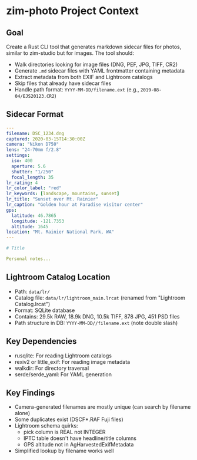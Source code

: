 # zim-photo Project Context

## Goal
Create a Rust CLI tool that generates markdown sidecar files for photos, similar to zim-studio but for images. The tool should:
- Walk directories looking for image files (DNG, PEF, JPG, TIFF, CR2)
- Generate `.md` sidecar files with YAML frontmatter containing metadata
- Extract metadata from both EXIF and Lightroom catalogs
- Skip files that already have sidecar files
- Handle path format: `YYYY-MM-DD/filename.ext` (e.g., `2019-08-04/EJS20123.CR2`)

## Sidecar Format
```yaml
---
filename: DSC_1234.dng
captured: 2020-03-15T14:30:00Z
camera: "Nikon D750"
lens: "24-70mm f/2.8"
settings:
  iso: 400
  aperture: 5.6
  shutter: "1/250"
  focal_length: 35
lr_rating: 4
lr_color_label: "red"
lr_keywords: [landscape, mountains, sunset]
lr_title: "Sunset over Mt. Rainier"
lr_caption: "Golden hour at Paradise visitor center"
gps:
  latitude: 46.7865
  longitude: -121.7353
  altitude: 1645
location: "Mt. Rainier National Park, WA"
---

# Title

Personal notes...
```

## Lightroom Catalog Location
- Path: `data/lr/`
- Catalog file: `data/lr/lightroom_main.lrcat` (renamed from "Lightroom Catalog.lrcat")
- Format: SQLite database
- Contains: 29.5k RAW, 18.9k DNG, 10.5k TIFF, 878 JPG, 451 PSD files
- Path structure in DB: `YYYY-MM-DD//filename.ext` (note double slash)

## Key Dependencies
- rusqlite: For reading Lightroom catalogs
- rexiv2 or little_exif: For reading image metadata
- walkdir: For directory traversal
- serde/serde_yaml: For YAML generation

## Key Findings
- Camera-generated filenames are mostly unique (can search by filename alone)
- Some duplicates exist (DSCF*.RAF Fuji files)
- Lightroom schema quirks:
  - pick column is REAL not INTEGER
  - IPTC table doesn't have headline/title columns
  - GPS altitude not in AgHarvestedExifMetadata
- Simplified lookup by filename works well